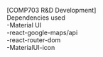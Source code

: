 [COMP703 R&D Development] </br>
Dependencies used </br>
-Material UI </br>
-react-google-maps/api </br>
-react-router-dom </br>
-MaterialUI-icon </br>
